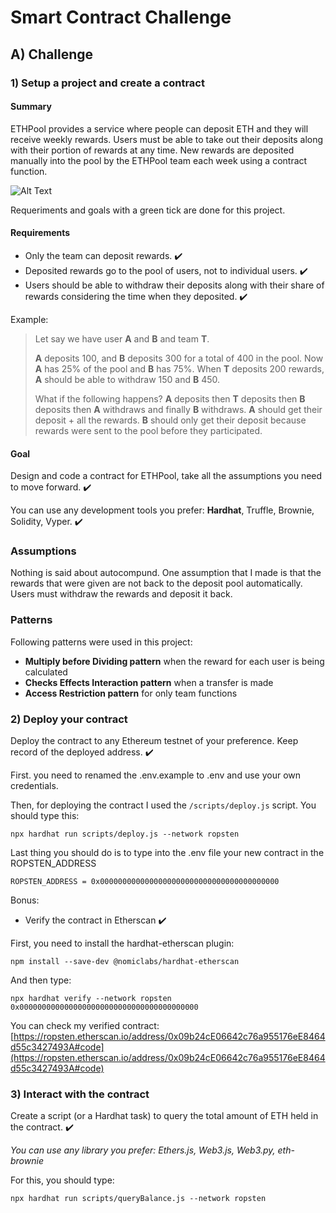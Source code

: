 # Smart Contract Challenge

## A) Challenge

### 1) Setup a project and create a contract

#### Summary

ETHPool provides a service where people can deposit ETH and they will receive weekly rewards. Users must be able to take out their deposits along with their portion of rewards at any time. New rewards are deposited manually into the pool by the ETHPool team each week using a contract function.

![Alt Text](https://media4.giphy.com/media/TdwziQPhbNAzK/giphy.gif)

Requeriments and goals with a green tick are done for this project. 

#### Requirements 

- Only the team can deposit rewards. :heavy_check_mark:
- Deposited rewards go to the pool of users, not to individual users. :heavy_check_mark:
- Users should be able to withdraw their deposits along with their share of rewards considering the time when they deposited. :heavy_check_mark:

Example:

> Let say we have user **A** and **B** and team **T**.
>
> **A** deposits 100, and **B** deposits 300 for a total of 400 in the pool. Now **A** has 25% of the pool and **B** has 75%. When **T** deposits 200 rewards, **A** should be able to withdraw 150 and **B** 450.
>
> What if the following happens? **A** deposits then **T** deposits then **B** deposits then **A** withdraws and finally **B** withdraws.
> **A** should get their deposit + all the rewards.
> **B** should only get their deposit because rewards were sent to the pool before they participated.

#### Goal

Design and code a contract for ETHPool, take all the assumptions you need to move forward. :heavy_check_mark:

You can use any development tools you prefer: **Hardhat**, Truffle, Brownie, Solidity, Vyper. :heavy_check_mark:

### Assumptions

Nothing is said about autocompund. One assumption that I made is that the rewards that were given are not back to the deposit pool automatically. Users must withdraw the rewards and deposit it back. 

### Patterns

Following patterns were used in this project:
- **Multiply before Dividing pattern** when the reward for each user is being calculated
- **Checks Effects Interaction pattern** when a transfer is made
- **Access Restriction pattern** for only team functions

### 2) Deploy your contract

Deploy the contract to any Ethereum testnet of your preference. Keep record of the deployed address. :heavy_check_mark:

First. you need to renamed the .env.example to .env and use your own credentials.

Then, for deploying the contract I used the ```/scripts/deploy.js``` script. You should type this:
```
npx hardhat run scripts/deploy.js --network ropsten
```

Last thing you should do is to type into the .env file your new contract in the ROPSTEN_ADDRESS 
```
ROPSTEN_ADDRESS = 0x0000000000000000000000000000000000000000
```

Bonus:

- Verify the contract in Etherscan :heavy_check_mark:

First, you need to install the hardhat-etherscan plugin:
```
npm install --save-dev @nomiclabs/hardhat-etherscan
```

And then type: 
```
npx hardhat verify --network ropsten 0x0000000000000000000000000000000000000000
```

You can check my verified contract: [https://ropsten.etherscan.io/address/0x09b24cE06642c76a955176eE8464d55c3427493A#code](https://ropsten.etherscan.io/address/0x09b24cE06642c76a955176eE8464d55c3427493A#code)

### 3) Interact with the contract

Create a script (or a Hardhat task) to query the total amount of ETH held in the contract. :heavy_check_mark:

_You can use any library you prefer: Ethers.js, Web3.js, Web3.py, eth-brownie_

For this, you should type:
```
npx hardhat run scripts/queryBalance.js --network ropsten
```
